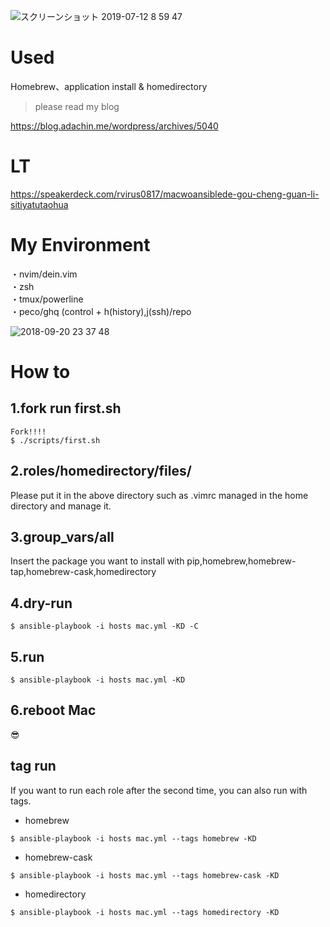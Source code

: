 ![スクリーンショット 2019-07-12 8 59 47](https://user-images.githubusercontent.com/5633085/61093278-b3c23b80-a484-11e9-974f-ca173732bc5d.png)

#  Used
Homebrew、application install & homedirectory

> please read my blog

https://blog.adachin.me/wordpress/archives/5040

# LT

https://speakerdeck.com/rvirus0817/macwoansiblede-gou-cheng-guan-li-sitiyatutaohua

# My Environment

・nvim/dein.vim  
・zsh  
・tmux/powerline  
・peco/ghq (control + h(history),j(ssh)/repo   

![2018-09-20 23 37 48](https://user-images.githubusercontent.com/5633085/45825886-38916c80-bd2e-11e8-83ff-7fd3bb51b12c.jpg)


# How to

## 1.fork run first.sh  
````
Fork!!!!
$ ./scripts/first.sh
````

## 2.roles/homedirectory/files/
Please put it in the above directory such as .vimrc managed in the home directory and manage it.

## 3.group_vars/all
Insert the package you want to install with pip,homebrew,homebrew-tap,homebrew-cask,homedirectory

## 4.dry-run
````
$ ansible-playbook -i hosts mac.yml -KD -C
````

## 5.run
````
$ ansible-playbook -i hosts mac.yml -KD
````
## 6.reboot Mac

😎

## tag run

If you want to run each role after the second time, you can also run with tags.

- homebrew
```
$ ansible-playbook -i hosts mac.yml --tags homebrew -KD

```
- homebrew-cask
```
$ ansible-playbook -i hosts mac.yml --tags homebrew-cask -KD

```
- homedirectory
```
$ ansible-playbook -i hosts mac.yml --tags homedirectory -KD

```
